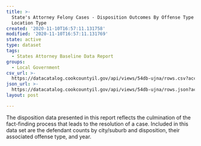 ```yaml
---
title: >-
  State's Attorney Felony Cases - Disposition Outcomes By Offense Type and
  Location Type
created: '2020-11-10T16:57:11.131758'
modified: '2020-11-10T16:57:11.131769'
state: active
type: dataset
tags:
  - States Attorney Baseline Data Report
groups:
  - Local Government
csv_url: >-
  https://datacatalog.cookcountyil.gov/api/views/54db-ujna/rows.csv?accessType=DOWNLOAD
json_url: >-
  https://datacatalog.cookcountyil.gov/api/views/54db-ujna/rows.json?accessType=DOWNLOAD
layout: post

---
```

The disposition data presented in this report reflects the culmination of the fact-finding process that leads to the resolution of a case. Included in this data set are the defendant counts by city/suburb and disposition, their associated offense type, and year.
